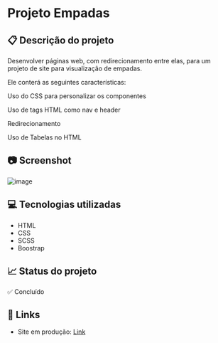 # Projeto Empadas

## 📋 Descrição do projeto
Desenvolver páginas web, com redirecionamento entre elas, para um projeto de site para visualização de empadas.

Ele conterá as seguintes características:

Uso do CSS para personalizar os componentes

Uso de tags HTML como nav e header

Redirecionamento

Uso de Tabelas no HTML

## 📷 Screenshot 
![image](https://github.com/user-attachments/assets/80480469-decc-4da2-a521-ba54549d26f8)

## 💻 Tecnologias utilizadas
- HTML
- CSS
- SCSS
- Boostrap

## 📈 Status do projeto
✅ Concluído

## 🔗 Links 
- Site em produção: [Link](https://main--projeto-empadas.netlify.app/ "Link")
